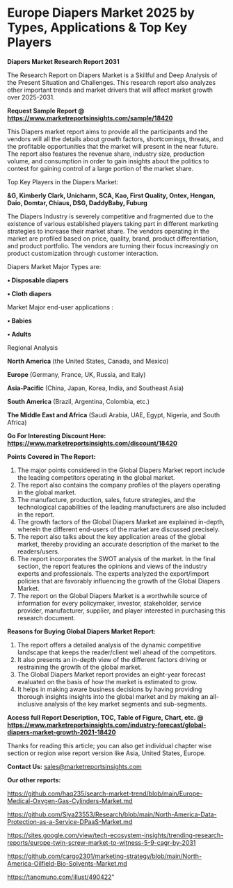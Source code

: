 # Europe Diapers Market 2025 by Types, Applications & Top Key Players

<strong>Diapers Market Research Report 2031</strong>

The Research Report on Diapers Market is a Skillful and Deep Analysis of the Present Situation and Challenges. This research report also analyzes other important trends and market drivers that will affect market growth over 2025-2031.

<strong>Request Sample Report @ <a href=https://www.marketreportsinsights.com/sample/18420>https://www.marketreportsinsights.com/sample/18420</a></strong>

This Diapers market report aims to provide all the participants and the vendors will all the details about growth factors, shortcomings, threats, and the profitable opportunities that the market will present in the near future. The report also features the revenue share, industry size, production volume, and consumption in order to gain insights about the politics to contest for gaining control of a large portion of the market share.

Top Key Players in the Diapers Market:

<strong>&G, Kimberly Clark, Unicharm, SCA, Kao, First Quality, Ontex, Hengan, Daio, Domtar, Chiaus, DSG, DaddyBaby, Fuburg</strong>

The Diapers Industry is severely competitive and fragmented due to the existence of various established players taking part in different marketing strategies to increase their market share. The vendors operating in the market are profiled based on price, quality, brand, product differentiation, and product portfolio. The vendors are turning their focus increasingly on product customization through customer interaction.

Diapers Market Major Types are:

<strong>• Disposable diapers

• Cloth diapers</strong>

Market Major end-user applications :

<strong>• Babies

• Adults</strong>

Regional Analysis

</u><strong><b>North America</b></strong> (the United States, Canada, and Mexico)

<strong><b>Europe </b></strong>(Germany, France, UK, Russia, and Italy)

<strong><b>Asia-Pacific</b></strong> (China, Japan, Korea, India, and Southeast Asia)

<strong><b>South America</b></strong> (Brazil, Argentina, Colombia, etc.)

<strong><b>The Middle East and Africa</b></strong> (Saudi Arabia, UAE, Egypt, Nigeria, and South Africa)

<strong>Go For Interesting Discount Here: <a href=https://www.marketreportsinsights.com/discount/18420>https://www.marketreportsinsights.com/discount/18420</a></strong>

<strong>Points Covered in The Report:</strong>
<ol>
  <li>The major points considered in the Global Diapers Market report include the leading competitors operating in the global market.</li>
  <li>The report also contains the company profiles of the players operating in the global market.</li>
  <li>The manufacture, production, sales, future strategies, and the technological capabilities of the leading manufacturers are also included in the report.</li>
  <li>The growth factors of the Global Diapers Market are explained in-depth, wherein the different end-users of the market are discussed precisely.</li>
  <li>The report also talks about the key application areas of the global market, thereby providing an accurate description of the market to the readers/users.</li>
  <li>The report incorporates the SWOT analysis of the market. In the final section, the report features the opinions and views of the industry experts and professionals. The experts analyzed the export/import policies that are favorably influencing the growth of the Global Diapers Market.</li>
  <li>The report on the Global Diapers Market is a worthwhile source of information for every policymaker, investor, stakeholder, service provider, manufacturer, supplier, and player interested in purchasing this research document.</li>
</ol>
<strong>Reasons for Buying Global Diapers Market Report:</strong>

<ol>
  <li>The report offers a detailed analysis of the dynamic competitive landscape that keeps the reader/client well ahead of the competitors.</li>
  <li>It also presents an in-depth view of the different factors driving or restraining the growth of the global market.</li>
  <li>The Global Diapers Market report provides an eight-year forecast evaluated on the basis of how the market is estimated to grow.</li>
  <li>It helps in making aware business decisions by having providing thorough insights insights into the global market and by making an all-inclusive analysis of the key market segments and sub-segments.</li>
</ol>
<strong>Access full Report Description, TOC, Table of Figure, Chart, etc. @ <a href=https://www.marketreportsinsights.com/industry-forecast/global-diapers-market-growth-2021-18420>https://www.marketreportsinsights.com/industry-forecast/global-diapers-market-growth-2021-18420</a></strong>


Thanks for reading this article; you can also get individual chapter wise section or region wise report version like Asia, United States, Europe.

<strong>Contact Us:</strong>
sales@marketreportsinsights.com

<strong>Our other reports:</strong>

<a href=https://github.com/haq235/search-market-trend/blob/main/Europe-Medical-Oxygen-Gas-Cylinders-Market.md>https://github.com/haq235/search-market-trend/blob/main/Europe-Medical-Oxygen-Gas-Cylinders-Market.md</a>

<a href=https://github.com/Siya23553/Research/blob/main/North-America-Data-Protection-as-a-Service-DPaaS-Market.md>https://github.com/Siya23553/Research/blob/main/North-America-Data-Protection-as-a-Service-DPaaS-Market.md</a>

<a href=https://sites.google.com/view/tech-ecosystem-insights/trending-research-reports/europe-twin-screw-market-to-witness-5-9-cagr-by-2031>https://sites.google.com/view/tech-ecosystem-insights/trending-research-reports/europe-twin-screw-market-to-witness-5-9-cagr-by-2031</a>

<a href=https://github.com/cargo2301/marketing-strategy/blob/main/North-America-Oilfield-Bio-Solvents-Market.md>https://github.com/cargo2301/marketing-strategy/blob/main/North-America-Oilfield-Bio-Solvents-Market.md</a>

<a href=https://tanomuno.com/illust/490422>https://tanomuno.com/illust/490422</a>"
